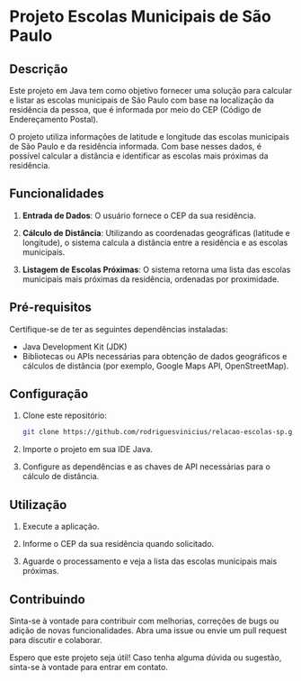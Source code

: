 # Projeto Escolas Municipais de São Paulo

## Descrição

Este projeto em Java tem como objetivo fornecer uma solução para calcular e listar as escolas municipais de São Paulo com base na localização da residência da pessoa, que é informada por meio do CEP (Código de Endereçamento Postal).

O projeto utiliza informações de latitude e longitude das escolas municipais de São Paulo e da residência informada. Com base nesses dados, é possível calcular a distância e identificar as escolas mais próximas da residência.

## Funcionalidades

1. **Entrada de Dados**: O usuário fornece o CEP da sua residência.

2. **Cálculo de Distância**: Utilizando as coordenadas geográficas (latitude e longitude), o sistema calcula a distância entre a residência e as escolas municipais.

3. **Listagem de Escolas Próximas**: O sistema retorna uma lista das escolas municipais mais próximas da residência, ordenadas por proximidade.

## Pré-requisitos

Certifique-se de ter as seguintes dependências instaladas:

- Java Development Kit (JDK)
- Bibliotecas ou APIs necessárias para obtenção de dados geográficos e cálculos de distância (por exemplo, Google Maps API, OpenStreetMap).

## Configuração

1. Clone este repositório:

    ```bash
    git clone https://github.com/rodriguesvinicius/relacao-escolas-sp.git
    ```

2. Importe o projeto em sua IDE Java.

3. Configure as dependências e as chaves de API necessárias para o cálculo de distância.

## Utilização

1. Execute a aplicação.

2. Informe o CEP da sua residência quando solicitado.

3. Aguarde o processamento e veja a lista das escolas municipais mais próximas.

## Contribuindo

Sinta-se à vontade para contribuir com melhorias, correções de bugs ou adição de novas funcionalidades. Abra uma issue ou envie um pull request para discutir e colaborar.

Espero que este projeto seja útil! Caso tenha alguma dúvida ou sugestão, sinta-se à vontade para entrar em contato.
